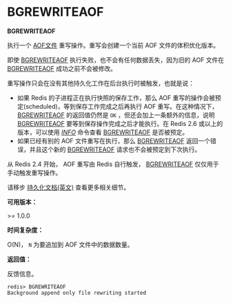 
# BGREWRITEAOF

**BGREWRITEAOF**

执行一个 [AOF文件](http://redis.io/topics/persistence#append-only-file) 重写操作。重写会创建一个当前 AOF 文件的体积优化版本。

即使 [BGREWRITEAOF](#bgrewriteaof) 执行失败，也不会有任何数据丢失，因为旧的 AOF 文件在 [BGREWRITEAOF](#bgrewriteaof) 成功之前不会被修改。

重写操作只会在没有其他持久化工作在后台执行时被触发，也就是说：

*   如果 Redis 的子进程正在执行快照的保存工作，那么 AOF 重写的操作会被预定(scheduled)，等到保存工作完成之后再执行 AOF 重写。在这种情况下， [BGREWRITEAOF](#bgrewriteaof) 的返回值仍然是 `OK` ，但还会加上一条额外的信息，说明 [BGREWRITEAOF](#bgrewriteaof) 要等到保存操作完成之后才能执行。在 Redis 2.6 或以上的版本，可以使用 [_INFO_](info.html#info) 命令查看 [BGREWRITEAOF](#bgrewriteaof) 是否被预定。
*   如果已经有别的 AOF 文件重写在执行，那么 [BGREWRITEAOF](#bgrewriteaof) 返回一个错误，并且这个新的 [BGREWRITEAOF](#bgrewriteaof) 请求也不会被预定到下次执行。

从 Redis 2.4 开始， AOF 重写由 Redis 自行触发， [BGREWRITEAOF](#bgrewriteaof) 仅仅用于手动触发重写操作。

请移步 [持久化文档(英文)](http://redis.io/topics/persistence) 查看更多相关细节。

**可用版本：**

&gt;= 1.0.0

**时间复杂度：**

O(N)， `N` 为要追加到 AOF 文件中的数据数量。

**返回值：**

反馈信息。

```
redis> BGREWRITEAOF
Background append only file rewriting started

```
